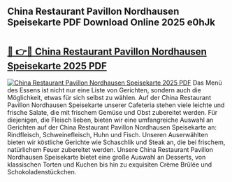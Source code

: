 ## China Restaurant Pavillon Nordhausen Speisekarte PDF Download Online 2025 e0hJk

# <h2><a href="http://gc5hid.nevu.top/?p=China+Restaurant+Pavillon+Nordhausen+Speisekarte">🔗 👉🔴 China Restaurant Pavillon Nordhausen Speisekarte 2025 PDF</a></h2>

[![China Restaurant Pavillon Nordhausen Speisekarte 2025 PDF](https://i.imgur.com/dBaPXMq.png)](http://gc5hid.nevu.top/?p=China+Restaurant+Pavillon+Nordhausen+Speisekarte)
Das Menü des Essens ist nicht nur eine Liste von Gerichten, sondern auch die Möglichkeit, etwas für sich selbst zu wählen. Auf der China Restaurant Pavillon Nordhausen Speisekarte unserer Cafeteria stehen viele leichte und frische Salate, die mit frischem Gemüse und Obst zubereitet werden. Für diejenigen, die Fleisch lieben, bieten wir eine umfangreiche Auswahl an Gerichten auf der China Restaurant Pavillon Nordhausen Speisekarte an: Rindfleisch, Schweinefleisch, Huhn und Fisch. Unseren Auserwählten bieten wir köstliche Gerichte wie Schaschlik und Steak an, die bei frischem, natürlichem Feuer zubereitet werden. Unsere China Restaurant Pavillon Nordhausen Speisekarte bietet eine große Auswahl an Desserts, von klassischen Torten und Kuchen bis hin zu exquisiten Crème Brûlée und Schokoladenstückchen.
